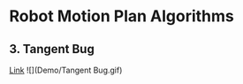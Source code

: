 # Robot Motion Plan Algorithms

## 3. Tangent Bug
[Link](https://drive.google.com/open?id=1znIzCTpG0YX_5c3Mc8u2a39OiISWPK-c)
![](Demo/Tangent Bug.gif)
